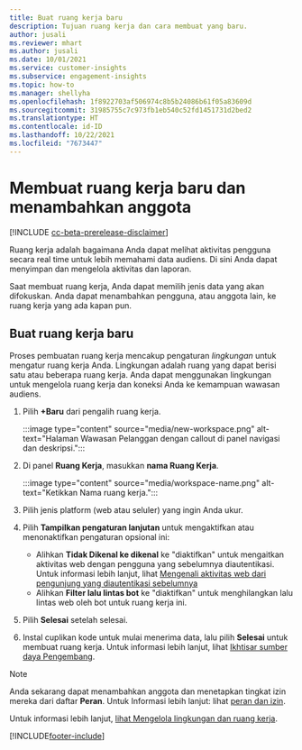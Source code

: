 ```yaml
---
title: Buat ruang kerja baru
description: Tujuan ruang kerja dan cara membuat yang baru.
author: jusali
ms.reviewer: mhart
ms.author: jusali
ms.date: 10/01/2021
ms.service: customer-insights
ms.subservice: engagement-insights
ms.topic: how-to
ms.manager: shellyha
ms.openlocfilehash: 1f8922703af506974c8b5b24086b61f05a83609d
ms.sourcegitcommit: 31985755c7c973fb1eb540c52fd1451731d2bed2
ms.translationtype: HT
ms.contentlocale: id-ID
ms.lasthandoff: 10/22/2021
ms.locfileid: "7673447"
---
```

# <a name="create-a-new-workspace-and-add-members"></a>Membuat ruang kerja baru dan menambahkan anggota

[!INCLUDE [cc-beta-prerelease-disclaimer](includes/cc-beta-prerelease-disclaimer.md)]

Ruang kerja adalah bagaimana Anda dapat melihat aktivitas pengguna secara real time untuk lebih memahami data audiens. Di sini Anda dapat menyimpan dan mengelola aktivitas dan laporan.

Saat membuat ruang kerja, Anda dapat memilih jenis data yang akan difokuskan. Anda dapat menambahkan pengguna, atau anggota lain, ke ruang kerja yang ada kapan pun. 

## <a name="create-a-new-workspace"></a>Buat ruang kerja baru

Proses pembuatan ruang kerja mencakup pengaturan *lingkungan* untuk mengatur ruang kerja Anda. Lingkungan adalah ruang yang dapat berisi satu atau beberapa ruang kerja. Anda dapat menggunakan lingkungan untuk mengelola ruang kerja dan koneksi Anda ke kemampuan wawasan audiens.

1. Pilih **+Baru** dari pengalih ruang kerja.

   :::image type="content" source="media/new-workspace.png" alt-text="Halaman Wawasan Pelanggan dengan callout di panel navigasi dan deskripsi.":::

1. Di panel **Ruang Kerja**, masukkan **nama Ruang Kerja**.

   :::image type="content" source="media/workspace-name.png" alt-text="Ketikkan Nama ruang kerja.":::

1. Pilih jenis platform (web atau seluler) yang ingin Anda ukur.

1. Pilih **Tampilkan pengaturan lanjutan** untuk mengaktifkan atau menonaktifkan pengaturan opsional ini:

   - Alihkan **Tidak Dikenal ke dikenal** ke "diaktifkan" untuk mengaitkan aktivitas web dengan pengguna yang sebelumnya diautentikasi. Untuk informasi lebih lanjut, lihat [Mengenali aktivitas web dari pengunjung yang diautentikasi sebelumnya](unknown-to-known.md)
   - Alihkan **Filter lalu lintas bot** ke "diaktifkan" untuk menghilangkan lalu lintas web oleh bot untuk ruang kerja ini. 

1. Pilih **Selesai** setelah selesai. 

1. Instal cuplikan kode untuk mulai menerima data, lalu pilih **Selesai** untuk membuat ruang kerja. Untuk informasi lebih lanjut, lihat [Ikhtisar sumber daya Pengembang](developer-resources.md).

> [!NOTE]
> Anda sekarang dapat menambahkan anggota dan menetapkan tingkat izin mereka dari daftar **Peran**. Untuk Informasi lebih lanjut: lihat [peran dan izin](user-roles.md). 

Untuk informasi lebih lanjut, [lihat Mengelola lingkungan dan ruang kerja](manage-environments-workspaces.md).


[!INCLUDE[footer-include](../includes/footer-banner.md)]
